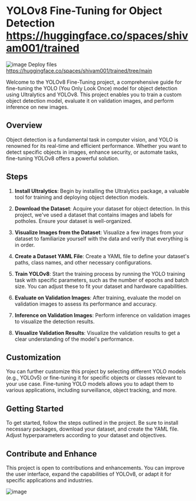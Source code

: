 # YOLOv8 Fine-Tuning for Object Detection https://huggingface.co/spaces/shivam001/trained
![image](https://github.com/shivamkapoor172002/YOLOv8-Fine-Tuning-for-Object-Detection/assets/92868323/26363ff8-9bcd-411a-95db-5599943b4d9b)
Deploy files https://huggingface.co/spaces/shivam001/trained/tree/main


Welcome to the YOLOv8 Fine-Tuning project, a comprehensive guide for fine-tuning the YOLO (You Only Look Once) model for object detection using Ultralytics and YOLOv8. This project enables you to train a custom object detection model, evaluate it on validation images, and perform inference on new images.

## Overview

Object detection is a fundamental task in computer vision, and YOLO is renowned for its real-time and efficient performance. Whether you want to detect specific objects in images, enhance security, or automate tasks, fine-tuning YOLOv8 offers a powerful solution.

## Steps

1. **Install Ultralytics**: Begin by installing the Ultralytics package, a valuable tool for training and deploying object detection models.

2. **Download the Dataset**: Acquire your dataset for object detection. In this project, we've used a dataset that contains images and labels for potholes. Ensure your dataset is well-organized.

3. **Visualize Images from the Dataset**: Visualize a few images from your dataset to familiarize yourself with the data and verify that everything is in order.

4. **Create a Dataset YAML File**: Create a YAML file to define your dataset's paths, class names, and other necessary configurations.

5. **Train YOLOv8**: Start the training process by running the YOLO training task with specific parameters, such as the number of epochs and batch size. You can adjust these to fit your dataset and hardware capabilities.

6. **Evaluate on Validation Images**: After training, evaluate the model on validation images to assess its performance and accuracy.

7. **Inference on Validation Images**: Perform inference on validation images to visualize the detection results.

8. **Visualize Validation Results**: Visualize the validation results to get a clear understanding of the model's performance.

## Customization

You can further customize this project by selecting different YOLO models (e.g., YOLOv5) or fine-tuning it for specific objects or classes relevant to your use case. Fine-tuning YOLO models allows you to adapt them to various applications, including surveillance, object tracking, and more.

## Getting Started

To get started, follow the steps outlined in the project. Be sure to install necessary packages, download your dataset, and create the YAML file. Adjust hyperparameters according to your dataset and objectives.

## Contribute and Enhance

This project is open to contributions and enhancements. You can improve the user interface, expand the capabilities of YOLOv8, or adapt it for specific applications and industries.

![image](https://github.com/shivamkapoor172002/Yolov8-Pothole-Training/assets/92868323/c926d1ac-51e0-470a-9171-dd57fb67eb03)
